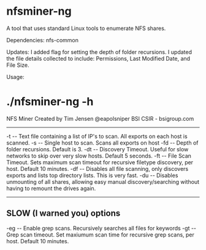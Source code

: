 # nfsminer-ng

A tool that uses standard Linux tools to enumerate NFS shares.

Dependencies:
nfs-common

Updates:
I added flag for setting the depth of folder recursions.
I updated the file details collected to include:  Permissions, Last Modified Date, and File Size.

Usage:

# ./nfsminer-ng -h

NFS Miner
Created by Tim Jensen @eapolsniper
BSI CSIR - bsigroup.com

---------------------
-t   --  Text file containing a list of IP's to scan. All exports on each host is scanned.
-s   --  Single host to scan. Scans all exports on host
-fd  --  Depth of folder recursions.  Default is 3.
-dt  --  Discovery Timeout. Useful for slow networks to skip over very slow hosts. Default 5 seconds.
-ft  --  File Scan Timeout. Sets maximum scan timeout for recursive filetype discovery, per host.  Default 10 minutes.
-df  --  Disables all file scanning, only discovers exports and lists top directory lists. This is very fast.
-du  --  Disables unmounting of all shares, allowing easy manual discovery/searching without having to remount the drives again.

----------------------
SLOW (I warned you) options
----------------------
-eg  --  Enable grep scans. Recursively searches all files for keywords
-gt  --  Grep scan timeout. Set maxiumum scan time for recursive grep scans, per host. Default 10 minutes.

